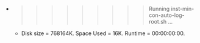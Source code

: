 * >>>>>>>>> Running inst-min-con-auto-log-root.sh ...
  * Disk size = 768164K. Space Used = 16K. Runtime = 00:00:00:00.
